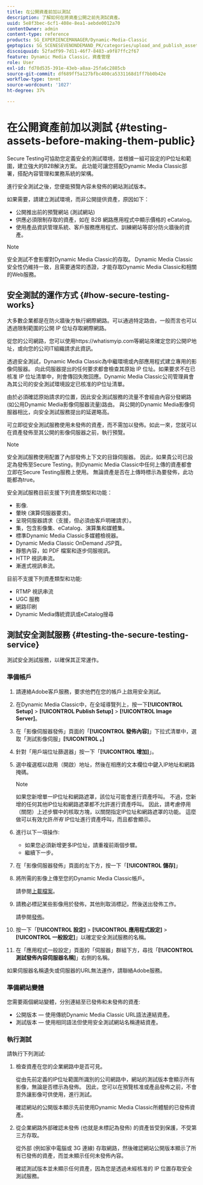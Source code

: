 ```yaml
---
title: 在公開資產前加以測試
description: 了解如何在將資產公開之前先測試資產。
uuid: 5e8f3bec-6cf1-408e-8ea1-aebde0012a70
contentOwner: admin
content-type: reference
products: SG_EXPERIENCEMANAGER/Dynamic-Media-Classic
geptopics: SG_SCENESEVENONDEMAND_PK/categories/upload_and_publish_assets
discoiquuid: 52fadf99-7d11-46f7-8483-a9f87ffc2f67
feature: Dynamic Media Classic，資產管理
role: User
exl-id: fd78d535-391e-43eb-a8aa-25fa6c2885cb
source-git-commit: df689ff5a127bfbc400ca5331168d1ff7bb0b42e
workflow-type: tm+mt
source-wordcount: '1027'
ht-degree: 37%

---
```


# 在公開資產前加以測試 {#testing-assets-before-making-them-public}

Secure Testing可協助您定義安全的測試環境，並根據一組可設定的IP位址和範圍，建立強大的B2B解決方案。 此功能可讓您搭配Dynamic Media Classic部署，搭配內容管理和業務系統的架構。

進行安全測試之後，您便能預覽內容未發佈的網站測試版本。

如果需要，請建立測試環境，而非公開提供資產，原因如下：

* 公開推出前的預覽網站 (測試網站)
* 供應必須限制存取的資產，如在 B2B 網路應用程式中顯示價格的 eCatalog。
* 使用產品資訊管理系統、客戶服務應用程式、訓練網站等部分防火牆後的資產。

>[!NOTE]
>
>安全測試不會影響對Dynamic Media Classic的存取。 Dynamic Media Classic安全性仍維持一致，且需要通常的憑證，才能存取Dynamic Media Classic和相關的Web服務。

## 安全測試的運作方式 {#how-secure-testing-works}

大多數企業都是在防火牆後方執行網際網路。可以通過特定路由，一般而言也可以透過限制範圍的公開 IP 位址存取網際網路。

從您的公司網路，您可以使用https://whatismyip.com等網站來確定您的公開IP地址，或向您的公司IT組織請求此資訊。

透過安全測試，Dynamic Media Classic為中繼環境或內部應用程式建立專用的影像伺服器。 向此伺服器提出的任何要求都會檢查其原始 IP 位址。如果要求不在已核准 IP 位址清單中，則會傳回失敗回應。Dynamic Media Classic公司管理員會為其公司的安全測試環境設定已核准的IP位址清單。

由於必須確認原始請求的位置，因此安全測試服務的流量不會經由內容分發網路(如公用Dynamic Media影像伺服器流量)路由。 與公開的Dynamic Media影像伺服器相比，向安全測試服務提出的延遲略高。

可立即從安全測試服務使用未發佈的資產，而不需加以發佈。如此一來，您就可以在資產發佈至其公開的影像伺服器之前，執行預覽。

>[!NOTE]
>
>安全測試服務使用配置了內部發佈上下文的目錄伺服器。 因此，如果貴公司已設定為發佈至Secure Testing，則Dynamic Media Classic中任何上傳的資產都會立即在Secure Testing服務上使用。 無論資產是否在上傳時標示為要發佈，此功能都為true。

安全測試服務目前支援下列資產類型和功能：

<!-- 

Comment Type: remark
Last Modified By: unknown unknown 
Last Modified Date: 

<p>Added videos to list below 9/11/2012. Moved “Render Server requests” from unsupported to supported, listed below on 3/15/2016 as per email from Cynthia March 11, 2016)</p>

 -->

* 影像.
* 暈映 (演算伺服器要求)。
* 呈現伺服器請求（支援，但必須由客戶明確請求）。
* 集，包含影像集、eCatalog、演算集和媒體集。
* 標準Dynamic Media Classic多媒體檢視器。
* Dynamic Media Classic OnDemand JSP頁。
* 靜態內容，如 PDF 檔案和逐步伺服視訊。
* HTTP 視訊串流。
* 漸進式視訊串流。

目前不支援下列資產類型和功能:

* RTMP 視訊串流
* UGC 服務
* 網路印刷
* Dynamic Media傳統資訊或eCatalog搜尋

## 測試安全測試服務 {#testing-the-secure-testing-service}

測試安全測試服務，以確保其正常運作。

<!-- >[!NOTE]
>
>*If you do not mention any IPs under **[!UICONTROL Setup]** > **[!UICONTROL Application Setup]** > **[!UICONTROL Publish Setup]** > **[!UICONTROL Image Server]** > **[!UICONTROL Test Image Service]*** - If you add an IP only, that IP is able to call the assets and no other IP are allowed to make the calls. As long there is no IP mentioned under that section, all IPs are allowed to make the calls for the assets, and they show up. -->

### 準備帳戶

<!-- 

Comment Type: remark
Last Modified By: unknown unknown 
Last Modified Date: 

<p>RB: Rewrote entire steps under “Prepare your account” 9/10/2012</p>

 -->

1. 請連絡Adobe客戶服務，要求他們在您的帳戶上啟用安全測試。
1. 在Dynamic Media Classic中，在全域導覽列上，按一下&#x200B;**[!UICONTROL Setup]** > **[!UICONTROL Publish Setup]** > **[!UICONTROL Image Server]**。
1. 在「影像伺服器發佈」頁面的「**[!UICONTROL 發佈內容]**」下拉式清單中，選取「測試影像伺服」**[!UICONTROL 。]**
1. 針對「用戶端位址篩選器」按一下「**[!UICONTROL 增加]**」。
1. 選中複選框以啟用（開啟）地址，然後在相應的文本欄位中鍵入IP地址和網路掩碼。

   >[!NOTE]
   >
   >如果您新增單一IP位址和網路遮罩，該位址可能會進行資產呼叫。 不過，您新增的任何其他IP位址和網路遮罩都不允許進行資產呼叫。 因此，請考慮停用（關閉）上述步驟中的核取方塊，以關閉指定IP位址和網路遮罩的功能。 這麼做可以有效允許&#x200B;*所有* IP位址進行資產呼叫，而且都會顯示。

1. 進行以下一項操作:
   * 如果您必須新增更多IP位址，請重複前兩個步驟。
   * 繼續下一步。
1. 在「影像伺服器發佈」頁面的左下方，按一下「**[!UICONTROL 儲存]**」
1. 將所需的影像上傳至您的Dynamic Media Classic帳戶。

   請參閱[上載檔案](uploading-files.md#uploading_files)。

1. 請務必標記某些影像用於發佈，其他則取消標記，然後送出發佈工作。

   請參閱[發佈](publishing-files.md#publishing_files)。

1. 按一下「**[!UICONTROL 設定]** > **[!UICONTROL 應用程式設定]** > **[!UICONTROL 一般設定]**」以確定安全測試服務的名稱。
1. 在「應用程式一般設定」頁面的「伺服器」群組下方，尋找「**[!UICONTROL 測試發佈內容伺服器名稱]**」右側的名稱。

如果伺服器名稱遺失或伺服器的URL無法運作，請聯絡Adobe服務。

### 準備網站變體

您需要兩個網站變體，分別連結至已發佈和未發佈的資產: 

* 公開版本 — 使用傳統Dynamic Media Classic URL語法連結資產。
* 測試版本 — 使用相同語法但使用安全測試網站名稱連結資產。

### 執行測試

請執行下列測試:

1. 檢查資產在您的企業網路中是否可見。

   從由先前定義的IP位址範圍所識別的公司網路中，網站的測試版本會顯示所有影像，無論是否標示為發佈。 因此，您可以在預覽核准或產品發佈之前，不會意外讓影像可供使用，進行測試。

   確認網站的公開版本顯示先前使用Dynamic Media Classic所體驗的已發佈資產。

1. 從企業網路外部確認未發佈 (也就是未標記為發佈) 的資產皆受到保護，不受第三方存取。

   從外部 (例如家中電腦或 3G 連線) 存取網路，然後確認網站公開版本顯示了所有已發佈的資產，而並未顯示任何未發佈內容。

   確認測試版本並未顯示任何資產，因為您是透過未經核准的 IP 位置存取安全測試服務。
